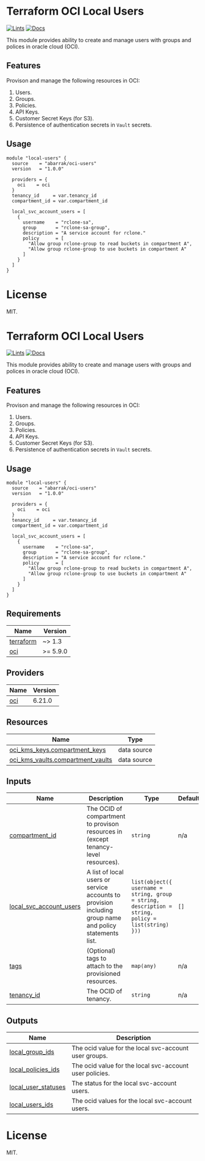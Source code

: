 # Terraform OCI Local Users

[![Lints](https://github.com/abarrak/terraform-oci-users/actions/workflows/format.yml/badge.svg)](https://github.com/abarrak/terraform-oci-users/actions/workflows/format.yml) [![Docs](https://github.com/abarrak/terraform-oci-users/actions/workflows/docs.yml/badge.svg)](https://github.com/abarrak/terraform-oci-users/actions/workflows/docs.yml)

This module provides ability to create and manage users with groups and polices in oracle cloud (OCI).

## Features

Provison and manage the following resources in OCI:
1. Users.
2. Groups.
3. Policies.
4. API Keys.
5. Customer Secret Keys (for S3).
6. Persistence of authentication secrets in `Vault` secrets.

## Usage

```hcl
module "local-users" {
  source    = "abarrak/oci-users"
  version   = "1.0.0"

  providers = {
    oci    = oci
  }
  tenancy_id     = var.tenancy_id
  compartment_id = var.compartment_id

  local_svc_account_users = [
    {
      username    = "rclone-sa",
      group       = "rclone-sa-group",
      description = "A service account for rclone."
      policy      = [
        "Allow group rclone-group to read buckets in compartment A",
        "Allow group rclone-group to use buckets in compartment A"
      ]
    }
  ]
}
```


# License

MIT.

<!-- BEGIN_TF_DOCS -->
# Terraform OCI Local Users

[![Lints](https://github.com/abarrak/terraform-oci-users/actions/workflows/format.yml/badge.svg)](https://github.com/abarrak/terraform-oci-users/actions/workflows/format.yml) [![Docs](https://github.com/abarrak/terraform-oci-users/actions/workflows/docs.yml/badge.svg)](https://github.com/abarrak/terraform-oci-users/actions/workflows/docs.yml)

This module provides ability to create and manage users with groups and polices in oracle cloud (OCI).

## Features

Provison and manage the following resources in OCI:
1. Users.
2. Groups.
3. Policies.
4. API Keys.
5. Customer Secret Keys (for S3).
6. Persistence of authentication secrets in `Vault` secrets.

## Usage

```hcl
module "local-users" {
  source    = "abarrak/oci-users"
  version   = "1.0.0"

  providers = {
    oci    = oci
  }
  tenancy_id     = var.tenancy_id
  compartment_id = var.compartment_id

  local_svc_account_users = [
    {
      username    = "rclone-sa",
      group       = "rclone-sa-group",
      description = "A service account for rclone."
      policy      = [
        "Allow group rclone-group to read buckets in compartment A",
        "Allow group rclone-group to use buckets in compartment A"
      ]
    }
  ]
}
```

## Requirements

| Name | Version |
|------|---------|
| <a name="requirement_terraform"></a> [terraform](#requirement\_terraform) | ~> 1.3 |
| <a name="requirement_oci"></a> [oci](#requirement\_oci) | >= 5.9.0 |

## Providers

| Name | Version |
|------|---------|
| <a name="provider_oci"></a> [oci](#provider\_oci) | 6.21.0 |

## Resources

| Name | Type |
|------|------|
| [oci_kms_keys.compartment_keys](https://registry.terraform.io/providers/hashicorp/oci/latest/docs/data-sources/kms_keys) | data source |
| [oci_kms_vaults.compartment_vaults](https://registry.terraform.io/providers/hashicorp/oci/latest/docs/data-sources/kms_vaults) | data source |

## Inputs

| Name | Description | Type | Default | Required |
|------|-------------|------|---------|:--------:|
| <a name="input_compartment_id"></a> [compartment\_id](#input\_compartment\_id) | The OCID of compartment to provison resources in (except tenancy-level resources). | `string` | n/a | yes |
| <a name="input_local_svc_account_users"></a> [local\_svc\_account\_users](#input\_local\_svc\_account\_users) | A list of local users or service accounts to provision including group name and policy statements list. | `list(object({ username = string, group = string, description = string, policy = list(string) }))` | `[]` | no |
| <a name="input_tags"></a> [tags](#input\_tags) | (Optional) tags to attach to the provisioned resources. | `map(any)` | n/a | yes |
| <a name="input_tenancy_id"></a> [tenancy\_id](#input\_tenancy\_id) | The OCID of tenancy. | `string` | n/a | yes |

## Outputs

| Name | Description |
|------|-------------|
| <a name="output_local_group_ids"></a> [local\_group\_ids](#output\_local\_group\_ids) | The ocid value for the local svc-account user groups. |
| <a name="output_local_policies_ids"></a> [local\_policies\_ids](#output\_local\_policies\_ids) | The ocid value for the local svc-account user policies. |
| <a name="output_local_user_statuses"></a> [local\_user\_statuses](#output\_local\_user\_statuses) | The status for the local svc-account users. |
| <a name="output_local_users_ids"></a> [local\_users\_ids](#output\_local\_users\_ids) | The ocid values for the local svc-account users. |

# License

MIT.
<!-- END_TF_DOCS -->